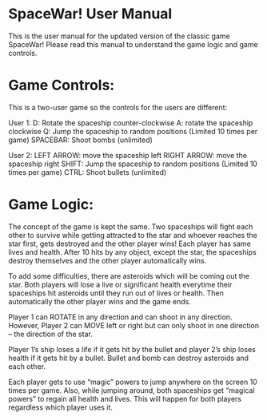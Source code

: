 # SpaceWar! User Manual
This is the user manual for the updated version of the classic game SpaceWar! Please read this manual to understand the game logic and game controls. 

# Game Controls:
This is a two-user game so the controls for the users are different:

User 1:
D: Rotate the spaceship counter-clockwise 
A: rotate the spaceship clockwise 
Q: Jump the spaceship to random positions (Limited 10 times per game)
SPACEBAR: Shoot bombs (unlimited)

User 2:
LEFT ARROW: move the spaceship left 
RIGHT ARROW: move the spaceship right 
SHIFT: Jump the spaceship to random positions (Limited 10 times per game)
CTRL: Shoot bullets (unlimited)

# Game Logic:
The concept of the game is kept the same. Two spaceships will fight each other to survive while getting attracted to the star and whoever reaches the star first, gets destroyed and the other player wins! Each player has same lives and health. After 10 hits by any object, except the star, the spaceships destroy themselves and the other player automatically wins. 

To add some difficulties, there are asteroids which will be coming out the star. Both players will lose a live or significant health everytime their spaceships hit asteroids until they run out of lives or health. Then automatically the other player wins and the game ends.

Player 1 can ROTATE in any direction and can shoot in any direction. However, Player 2 can MOVE left or right but can only shoot in one direction – the direction of the star. 

Player 1’s ship loses a life if it gets hit by the bullet and player 2’s ship loses health if it gets hit by a bullet. Bullet and bomb can destroy asteroids and each other. 

Each player gets to use “magic” powers to jump anywhere on the screen 10 times per game. Also, while jumping around, both spaceships get “magical powers” to regain all health and lives. This will happen for both players regardless which player uses it. 
